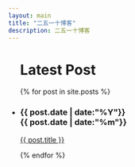 ```yaml
---
layout: main
title: "二五一十博客"
description: 二五一十博客
---
```


<ul class="post-list">
<h1>Latest Post</h1>
{% for post in site.posts %}
<li>
<div class="date">
<h3>{{ post.date | date:"%Y"}}<br><span>{{ post.date | date:"%m"}}</span></h3>
</div>
<a href="{{site.baseurl}}{{post.url}}"><p>{{ post.title }}</p></a>
</li>
{% endfor %}

</ul>

